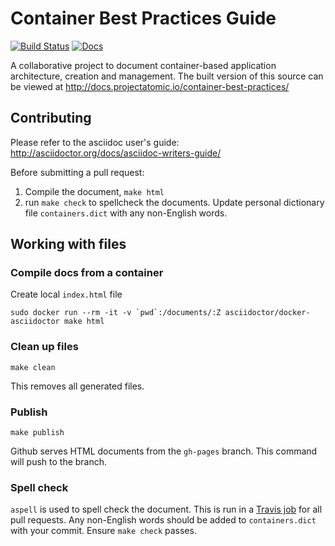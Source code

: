 # Container Best Practices Guide
[![Build Status](https://travis-ci.org/projectatomic/container-best-practices.svg?branch=master)](https://travis-ci.org/projectatomic/container-best-practices) [![Docs](https://img.shields.io/badge/docs-asciidoc-blue.svg)](http://docs.projectatomic.io/container-best-practices/)

A collaborative project to document container-based application architecture, creation and management.  The built version of this source can be viewed at http://docs.projectatomic.io/container-best-practices/

## Contributing

Please refer to the asciidoc user's guide: http://asciidoctor.org/docs/asciidoc-writers-guide/

Before submitting a pull request:

1. Compile the document, `make html`
1. run `make check` to spellcheck the documents. Update personal dictionary file `containers.dict` with any non-English words.

## Working with files

### Compile docs from a container

Create local `index.html` file

```
sudo docker run --rm -it -v `pwd`:/documents/:Z asciidoctor/docker-asciidoctor make html
```

### Clean up files

```
make clean
```

This removes all generated files.

### Publish

```
make publish
```

Github serves HTML documents from the `gh-pages` branch. This command will push to the branch.

### Spell check

`aspell` is used to spell check the document. This is run in a [Travis job](https://travis-ci.org/projectatomic/container-best-practices) for all pull requests. Any non-English words should be added to `containers.dict` with your commit. Ensure `make check` passes.
